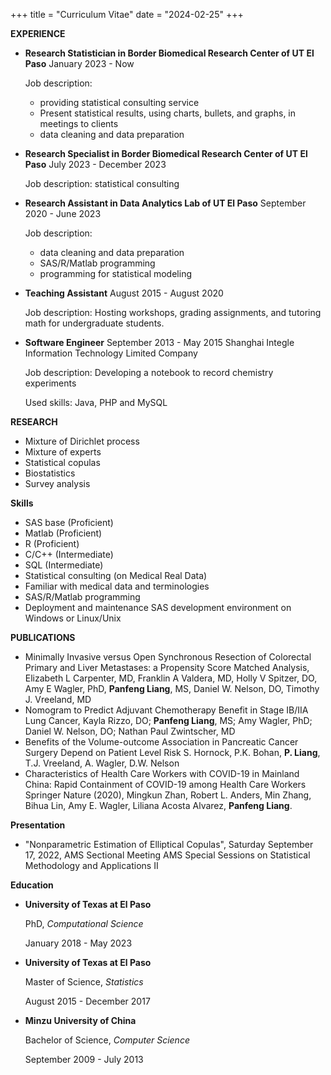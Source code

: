 +++
title = "Curriculum Vitae"
date = "2024-02-25"
+++

**EXPERIENCE**

- **Research Statistician in Border Biomedical Research Center of UT El Paso** 
  January 2023 - Now
  
  Job description:  
  - providing statistical consulting service 
  - Present statistical results, using charts, bullets, and graphs, in meetings to clients
  - data cleaning and data preparation 
  
- **Research Specialist in Border Biomedical Research Center of UT El Paso** 
  July 2023 - December 2023

  Job description: statistical consulting 
  
- **Research Assistant in Data Analytics Lab of UT El Paso** 
  September 2020 - June 2023
  
  Job description: 
  - data cleaning and data preparation 
  - SAS/R/Matlab programming 
  - programming for statistical modeling  
  
- **Teaching Assistant**
  August 2015 - August 2020
  
  Job description: Hosting workshops, grading assignments, and tutoring math for undergraduate students.
  
- **Software Engineer**
  September 2013 - May 2015
  Shanghai Integle Information Technology Limited Company
  
  Job description: Developing a notebook to record chemistry experiments 
  
  Used skills: Java, PHP and MySQL

**RESEARCH** 
- Mixture of Dirichlet process
- Mixture of experts
- Statistical copulas
- Biostatistics
- Survey analysis

**Skills**
- SAS base (Proficient)
- Matlab (Proficient)
- R (Proficient)
- C/C++ (Intermediate)
- SQL (Intermediate)
- Statistical consulting (on Medical Real Data)
- Familiar with medical data and terminologies
- SAS/R/Matlab programming
- Deployment and maintenance SAS development environment on Windows or Linux/Unix							

**PUBLICATIONS**
- Minimally Invasive versus Open Synchronous Resection of Colorectal Primary and Liver Metastases: a Propensity Score Matched Analysis, Elizabeth L Carpenter, MD, Franklin A Valdera, MD, Holly V Spitzer, DO, Amy E Wagler, PhD, **Panfeng Liang**, MS, Daniel W. Nelson, DO, Timothy J. Vreeland, MD
- Nomogram to Predict Adjuvant Chemotherapy Benefit in Stage IB/IIA Lung Cancer, Kayla Rizzo, DO; **Panfeng Liang**, MS; Amy Wagler, PhD; Daniel W. Nelson, DO; Nathan Paul Zwintscher, MD
- Benefits of the Volume-outcome Association in Pancreatic Cancer Surgery Depend on Patient Level Risk S. Hornock, P.K. Bohan, **P. Liang**, T.J. Vreeland, A. Wagler, D.W. Nelson
- Characteristics of Health Care Workers with COVID-19 in Mainland China: Rapid Containment of COVID-19 among Health Care Workers Springer Nature (2020), Mingkun Zhan, Robert L. Anders, Min Zhang, Bihua  Lin, Amy E. Wagler, Liliana Acosta Alvarez, **Panfeng Liang**. 

**Presentation**
- "Nonparametric Estimation of Elliptical Copulas", Saturday September 17, 2022, AMS Sectional Meeting AMS Special Sessions on Statistical Methodology and Applications II

**Education**
- **University of Texas at El Paso** 

  PhD, *Computational Science* 
  
  January 2018 - May 2023	
  
- **University of Texas at El Paso** 

  Master of Science, *Statistics* 
  
  August 2015 - December 2017	
  
- **Minzu University of China** 

  Bachelor of Science, *Computer Science* 
  
  September 2009 - July 2013 


